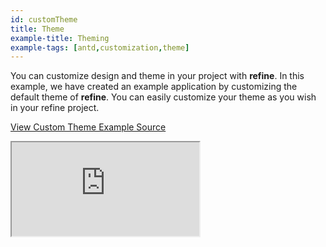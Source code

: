 ```yaml
---
id: customTheme
title: Theme
example-title: Theming
example-tags: [antd,customization,theme]
---
```


You can customize design and theme in your project with **refine**. In this example, we have created an example application by customizing the default theme of **refine**. You can easily customize your theme as you wish in your refine project.

[View Custom Theme Example Source](https://github.com/pankod/refine/tree/master/examples/customization/customTheme/antd)

<iframe loading="lazy" src="https://stackblitz.com//github/pankod/refine/tree/master/examples/customization/customTheme/antd/?embed=1&view=preview&theme=dark&preset=node"
    style={{width: "100%", height:"80vh", border: "0px", borderRadius: "8px", overflow:"hidden"}}
    title="refine-custom-theme-example"
></iframe>
